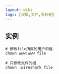 ```yaml
---
layout: wiki
tags: [权限,文件,所有者]
---
```


## 实例

```shell
# 修改file所属的用户和组
chown www:www file

# 只修改文件的组
chown :wireshark file
```
